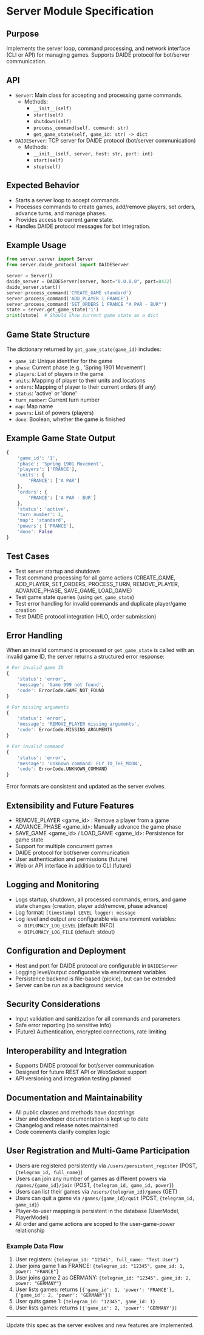 # Server Module Specification

## Purpose
Implements the server loop, command processing, and network interface (CLI or API) for managing games. Supports DAIDE protocol for bot/server communication.

## API
- `Server`: Main class for accepting and processing game commands.
  - Methods:
    - `__init__(self)`
    - `start(self)`
    - `shutdown(self)`
    - `process_command(self, command: str)`
    - `get_game_state(self, game_id: str) -> dict`
- `DAIDEServer`: TCP server for DAIDE protocol (bot/server communication)
  - Methods:
    - `__init__(self, server, host: str, port: int)`
    - `start(self)`
    - `stop(self)`

## Expected Behavior
- Starts a server loop to accept commands.
- Processes commands to create games, add/remove players, set orders, advance turns, and manage phases.
- Provides access to current game state.
- Handles DAIDE protocol messages for bot integration.

## Example Usage
```python
from server.server import Server
from server.daide_protocol import DAIDEServer

server = Server()
daide_server = DAIDEServer(server, host="0.0.0.0", port=8432)
daide_server.start()
server.process_command('CREATE_GAME standard')
server.process_command('ADD_PLAYER 1 FRANCE')
server.process_command('SET_ORDERS 1 FRANCE "A PAR - BUR"')
state = server.get_game_state('1')
print(state)  # Should show current game state as a dict
```

## Game State Structure
The dictionary returned by `get_game_state(game_id)` includes:
- `game_id`: Unique identifier for the game
- `phase`: Current phase (e.g., 'Spring 1901 Movement')
- `players`: List of players in the game
- `units`: Mapping of player to their units and locations
- `orders`: Mapping of player to their current orders (if any)
- `status`: 'active' or 'done'
- `turn_number`: Current turn number
- `map`: Map name
- `powers`: List of powers (players)
- `done`: Boolean, whether the game is finished

## Example Game State Output
```python
{
    'game_id': '1',
    'phase': 'Spring 1901 Movement',
    'players': ['FRANCE'],
    'units': {
        'FRANCE': ['A PAR']
    },
    'orders': {
        'FRANCE': ['A PAR - BUR']
    },
    'status': 'active',
    'turn_number': 1,
    'map': 'standard',
    'powers': ['FRANCE'],
    'done': False
}
```

## Test Cases
- Test server startup and shutdown
- Test command processing for all game actions (CREATE_GAME, ADD_PLAYER, SET_ORDERS, PROCESS_TURN, REMOVE_PLAYER, ADVANCE_PHASE, SAVE_GAME, LOAD_GAME)
- Test game state queries (using `get_game_state`)
- Test error handling for invalid commands and duplicate player/game creation
- Test DAIDE protocol integration (HLO, order submission)

## Error Handling

When an invalid command is processed or `get_game_state` is called with an invalid game ID, the server returns a structured error response:

```python
# For invalid game ID
{
    'status': 'error',
    'message': 'Game 999 not found',
    'code': ErrorCode.GAME_NOT_FOUND
}

# For missing arguments
{
    'status': 'error',
    'message': 'REMOVE_PLAYER missing arguments',
    'code': ErrorCode.MISSING_ARGUMENTS
}

# For invalid command
{
    'status': 'error',
    'message': 'Unknown command: FLY_TO_THE_MOON',
    'code': ErrorCode.UNKNOWN_COMMAND
}
```

Error formats are consistent and updated as the server evolves.

## Extensibility and Future Features
- REMOVE_PLAYER <game_id> <player>: Remove a player from a game
- ADVANCE_PHASE <game_id>: Manually advance the game phase
- SAVE_GAME <game_id> / LOAD_GAME <game_id>: Persistence for game state
- Support for multiple concurrent games
- DAIDE protocol for bot/server communication
- User authentication and permissions (future)
- Web or API interface in addition to CLI (future)

## Logging and Monitoring
- Logs startup, shutdown, all processed commands, errors, and game state changes (creation, player add/remove, phase advance)
- Log format: `[timestamp] LEVEL logger: message`
- Log level and output are configurable via environment variables:
  - `DIPLOMACY_LOG_LEVEL` (default: INFO)
  - `DIPLOMACY_LOG_FILE` (default: stdout)

## Configuration and Deployment
- Host and port for DAIDE protocol are configurable in `DAIDEServer`
- Logging level/output configurable via environment variables
- Persistence backend is file-based (pickle), but can be extended
- Server can be run as a background service

## Security Considerations
- Input validation and sanitization for all commands and parameters
- Safe error reporting (no sensitive info)
- (Future) Authentication, encrypted connections, rate limiting

## Interoperability and Integration
- Supports DAIDE protocol for bot/server communication
- Designed for future REST API or WebSocket support
- API versioning and integration testing planned

## Documentation and Maintainability
- All public classes and methods have docstrings
- User and developer documentation is kept up to date
- Changelog and release notes maintained
- Code comments clarify complex logic

## User Registration and Multi-Game Participation

- Users are registered persistently via `/users/persistent_register` (POST, `{telegram_id, full_name}`)
- Users can join any number of games as different powers via `/games/{game_id}/join` (POST, `{telegram_id, game_id, power}`)
- Users can list their games via `/users/{telegram_id}/games` (GET)
- Users can quit a game via `/games/{game_id}/quit` (POST, `{telegram_id, game_id}`)
- Player-to-user mapping is persistent in the database (UserModel, PlayerModel)
- All order and game actions are scoped to the user-game-power relationship

### Example Data Flow
1. User registers: `{telegram_id: "12345", full_name: "Test User"}`
2. User joins game 1 as FRANCE: `{telegram_id: "12345", game_id: 1, power: "FRANCE"}`
3. User joins game 2 as GERMANY: `{telegram_id: "12345", game_id: 2, power: "GERMANY"}`
4. User lists games: returns `[{'game_id': 1, 'power': 'FRANCE'}, {'game_id': 2, 'power': 'GERMANY'}]`
5. User quits game 1: `{telegram_id: "12345", game_id: 1}`
6. User lists games: returns `[{'game_id': 2, 'power': 'GERMANY'}]`

---

Update this spec as the server evolves and new features are implemented.
